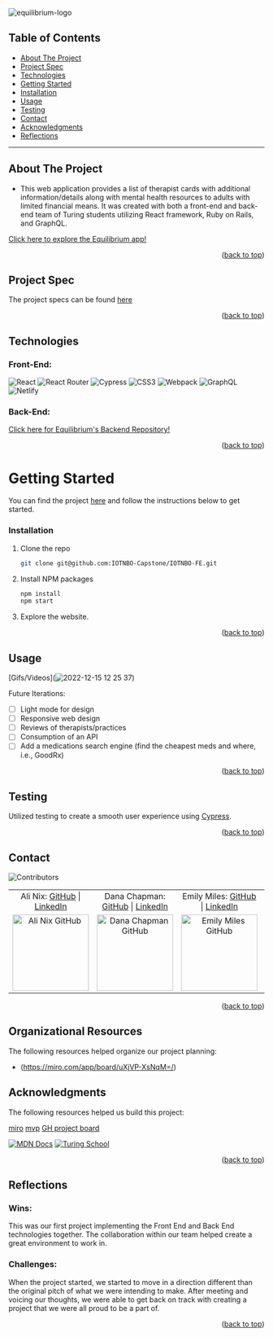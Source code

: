 <a name="readme-top"></a>

![equilibrium-logo]()

## Table of Contents

- [About The Project](#about-the-project)
- [Project Spec](#project-spec)
- [Technologies](#technologies)
- [Getting Started](#getting-started)
- [Installation](#installation)
- [Usage](#usage)
- [Testing](#testing)
- [Contact](#contact)
- [Acknowledgments](#acknowledgments)
- [Reflections](#reflections)

---

## About The Project

- This web application provides a list of therapist cards with additional information/details along with mental health resources to adults with limited financial means. It was created with both a front-end and back-end team of Turing students utilizing React framework, Ruby on Rails, and GraphQL.

[Click here to explore the Equilibrium app!](https://equilibrium-iotnbo.netlify.app/)

<p align="right">(<a href="#readme-top">back to top</a>)</p>

## Project Spec

The project specs can be found [here](https://mod4.turing.edu/projects/capstone/)

<p align="right">(<a href="#readme-top">back to top</a>)</p>

## Technologies

### Front-End:

![React](https://img.shields.io/badge/React-20232A?style=for-the-badge&logo=react&logoColor=61DAFB)
![React Router](https://img.shields.io/badge/React_Router-CA4245?style=for-the-badge&logo=react-router&logoColor=white)
![Cypress](https://img.shields.io/badge/-cypress-%23E5E5E5?style=for-the-badge&logo=cypress&logoColor=058a5e)
![CSS3](https://img.shields.io/badge/css3-%231572B6.svg?style=for-the-badge&logo=css3&logoColor=white)
![Webpack](https://img.shields.io/badge/webpack-%238DD6F9.svg?style=for-the-badge&logo=webpack&logoColor=black)
![GraphQL](https://img.shields.io/badge/Apollo%20GraphQL-311C87?&style=for-the-badge&logo=Apollo%20GraphQL&logoColor=white)
![Netlify](https://img.shields.io/badge/netlify-%23000000.svg?style=for-the-badge&logo=netlify&logoColor=#00C7B7)

### Back-End:
[Click here for Equilibrium's Backend Repository!](https://github.com/IOTNBO-Capstone/IOTNBO-BE)

<p align="right">(<a href="#readme-top">back to top</a>)</p>

<!-- GETTING STARTED -->

# Getting Started

You can find the project [here](https://github.com/IOTNBO-Capstone/IOTNBO-FE) and follow the instructions below to get started.

### Installation

1. Clone the repo
   ```sh
   git clone git@github.com:IOTNBO-Capstone/IOTNBO-FE.git
2. Install NPM packages
   ```sh
   npm install
   npm start
   ```
3. Explore the website.

<p align="right">(<a href="#readme-top">back to top</a>)</p>

<!-- USAGE EXAMPLES -->

## Usage

[Gifs/Videos](![2022-12-15 12 25 37](https://user-images.githubusercontent.com/28677929/207949613-bedba8c8-9224-42fc-a7da-2fc05d54e0af.gif))

Future Iterations:

- [ ] Light mode for design 
- [ ] Responsive web design
- [ ] Reviews of therapists/practices 
- [ ] Consumption of an API
- [ ] Add a medications search engine (find the cheapest meds and where, i.e., GoodRx) 

<p align="right">(<a href="#readme-top">back to top</a>)</p>

## Testing

Utilized testing to create a smooth user experience using [Cypress](https://www.cypress.io/).

<p align="right">(<a href="#readme-top">back to top</a>)</p>

<!-- CONTACT -->

## Contact

![Contributors][contributors-shield]

<table align="center">
    <tr>
        <td align="center"> Ali Nix: <a href="https://github.com/alinix1">GitHub</a> | <a href="https://www.linkedin.com/in/ali-nix-38b9b9126/">LinkedIn</a></td>
        <td align="center"> Dana Chapman: <a href="https://github.com/danalchapman">GitHub</a> | <a href="https://www.linkedin.com/in/danalchapman/">LinkedIn</a></td>
        <td align="center"> Emily Miles: <a href="https://github.com/emilyjmiles">GitHub</a> | <a href="https://www.linkedin.com/in/emilyjmiles/">LinkedIn</a></td>
        <td align="center"> Will Hobson: <a href="https://github.com/willhobson85">GitHub</a> | <a href="https://www.linkedin.com/in/the-william-hobson/">LinkedIn</a></td>
    </tr>
 <td align="center"><img src="https://avatars.githubusercontent.com/u/28677929?v=4" alt="Ali Nix GitHub"
 width="150" height="auto" /></td>
 <td align="center"><img src="https://avatars.githubusercontent.com/u/105478792?v=4" alt="Dana Chapman GitHub"
 width="150" height="auto" /></td>
 <td align="center"><img src="https://avatars.githubusercontent.com/u/103063934?v=4" alt="Emily Miles GitHub"
 width="150" height="auto" /></td>
  <td align="center"><img src="https://avatars.githubusercontent.com/u/99286590?v=4" alt="Will Hobson GitHub"
 width="150" height="auto" /></td>
</table>

<p align="right">(<a href="#readme-top">back to top</a>)</p>

<!-- ORGANIZATIONAL RESOURCES -->

## Organizational Resources 

The following resources helped organize our project planning: 

- (https://miro.com/app/board/uXjVP-XsNqM=/)

<!-- ACKNOWLEDGMENTS -->

## Acknowledgments

The following resources helped us build this project:

[miro]
[mvp]
[GH project board]

[![MDN Docs][mdn-shield]][mdn]
[![Turing School](https://img.shields.io/badge/Turing_School-030303?style=for-the-badge)](https://turing.edu/)

<p align="right">(<a href="#readme-top">back to top</a>)</p>

## Reflections


### Wins:

This was our first project implementing the Front End and Back End technologies together. The collaboration within our team helped create a great environment to work in.

### Challenges:

When the project started, we started to move in a direction different than the original pitch of what we were intending to make. After meeting and voicing our thoughts, we were able to get back on track with creating a project that we were all proud to be a part of. 


<p align="right">(<a href="#readme-top">back to top</a>)</p>

<!-- MARKDOWN LINKS & IMAGES -->
<!-- https://www.markdownguide.org/basic-syntax/#reference-style-links -->

[mdn-shield]: https://img.shields.io/badge/MDN_Web_Docs-black?style=for-the-badge&logo=mdnwebdocs&logoColor=white
[mdn]: https://developer.mozilla.org/en-US/
[contributors-shield]: https://img.shields.io/badge/Contributors-1-2ea44f?style=for-the-badge
[miro]: https://miro.com/app/board/uXjVP-XsNqM=/
[mvp]: https://docs.google.com/document/d/1Ptfo2c91jaLiTu2lmiIDEzmLHaEIdTzKzV8pYrR-Ky8/edit
[GH project board]: https://github.com/orgs/IOTNBO-Capstone/projects/1
[product-screenshot]: images/screenshot.png
